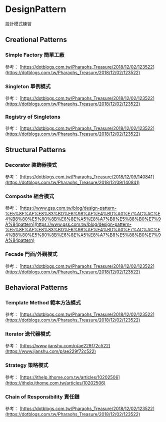 # DesignPattern
設計模式練習

## Creational Patterns
### Simple Factory 簡單工廠

參考：
[https://dotblogs.com.tw/Pharaohs_Treasure/2018/12/02/123522](https://dotblogs.com.tw/Pharaohs_Treasure/2018/12/02/123522)

### Singleton 單例模式

參考：
[https://dotblogs.com.tw/Pharaohs_Treasure/2018/12/02/123522](https://dotblogs.com.tw/Pharaohs_Treasure/2018/12/02/123522)

### Registry of Singletons

參考：
[https://dotblogs.com.tw/Pharaohs_Treasure/2018/12/02/123522](https://dotblogs.com.tw/Pharaohs_Treasure/2018/12/02/123522)

## Structural Patterns
### Decorator 裝飾器模式

參考：
[https://dotblogs.com.tw/Pharaohs_Treasure/2018/12/09/140841](https://dotblogs.com.tw/Pharaohs_Treasure/2018/12/09/140841)

### Composite 組合模式

參考：
[https://www.gss.com.tw/blog/design-pattern-%E5%8F%AF%E8%83%BD%E6%98%AF%E4%BD%A0%E7%AC%AC%E4%B8%80%E5%80%8B%E6%8E%A5%E8%A7%B8%E5%88%B0%E7%9A%84pattern](https://www.gss.com.tw/blog/design-pattern-%E5%8F%AF%E8%83%BD%E6%98%AF%E4%BD%A0%E7%AC%AC%E4%B8%80%E5%80%8B%E6%8E%A5%E8%A7%B8%E5%88%B0%E7%9A%84pattern)

### Fecade 門面/外觀模式

參考：
[https://dotblogs.com.tw/Pharaohs_Treasure/2018/12/02/123522](https://dotblogs.com.tw/Pharaohs_Treasure/2018/12/02/123522)

## Behavioral Patterns
### Template Method 範本方法模式

參考：
[https://dotblogs.com.tw/Pharaohs_Treasure/2018/12/02/123522](https://dotblogs.com.tw/Pharaohs_Treasure/2018/12/02/123522)

### Iterator 迭代器模式

參考：
[https://www.jianshu.com/p/ae229f72c522](https://www.jianshu.com/p/ae229f72c522)

### Strategy 策略模式

參考：
[https://ithelp.ithome.com.tw/articles/10202506](https://ithelp.ithome.com.tw/articles/10202506)

### Chain of Responsibility 責任鏈

參考：
[https://dotblogs.com.tw/Pharaohs_Treasure/2018/12/02/123522](https://dotblogs.com.tw/Pharaohs_Treasure/2018/12/02/123522)